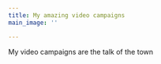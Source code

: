 ```yaml
---
title: My amazing video campaigns
main_image: ''

---
```

My video campaigns are the talk of the town